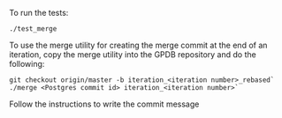 To run the tests:

```
./test_merge
```

To use the merge utility for creating the merge commit at the end of an iteration, copy the merge utility into the GPDB repository and do the following:
```
git checkout origin/master -b iteration_<iteration number>_rebased`
./merge <Postgres commit id> iteration_<iteration number>`
```

Follow the instructions to write the commit message
